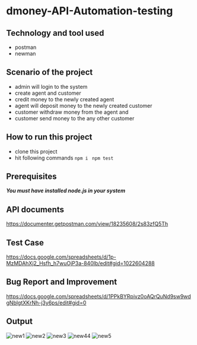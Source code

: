 # dmoney-API-Automation-testing

## Technology and tool used
- postman
- newman

## Scenario of the project
- admin will login to the system
- create agent and customer
- credit money to the newly created agent
- agent will deposit money to the newly created customer
- customer withdraw money from the agent and
- customer send money to the any other customer

## How to run this project
- clone this project
- hit following commands
``` npm i ```
``` npm test```

## Prerequisites
***You must have installed node.js in your system***

## API documents
https://documenter.getpostman.com/view/18235608/2s83zfQ5Th

## Test Case
https://docs.google.com/spreadsheets/d/1p-MzMDAhXj2_Hsfh_h7wuOjP3a-840Ib/edit#gid=1022604288

## Bug Report and Improvement
https://docs.google.com/spreadsheets/d/1PPkBYRpivz0oAQrQuNd9sw9wdgNblgtXKrNh-j3y6ps/edit#gid=0 

## Output
![new1](https://user-images.githubusercontent.com/93023509/192944380-ea07a6a9-a898-4bd2-b9f6-378c5321af9c.PNG)
![new2](https://user-images.githubusercontent.com/93023509/192944397-c9c9110b-21be-4313-9fda-c6ebbabe578d.PNG)
![new3](https://user-images.githubusercontent.com/93023509/192944419-9396bb69-0c33-4b44-8d86-828cb8cb85f3.PNG)
![new44](https://user-images.githubusercontent.com/93023509/192944455-a0c0fbbb-9726-4336-b1e8-af2581dbd84b.PNG)
![new5](https://user-images.githubusercontent.com/93023509/192944479-af365412-1715-4071-9fbd-ac36a8609d18.PNG)




